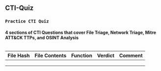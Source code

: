 ## CTI-Quiz

### `Practice CTI Quiz`

#### 4 sections of CTI Questions that cover File Triage, Network Triage, Mitre ATT&CK TTPs, and OSINT Analysis

```
```
| File Hash | File Contents | Function | Verdict | Comment |
| --- | --- | --- | --- |  --- |
| | | | | | 
| | | | | | 
| | | | | | 
